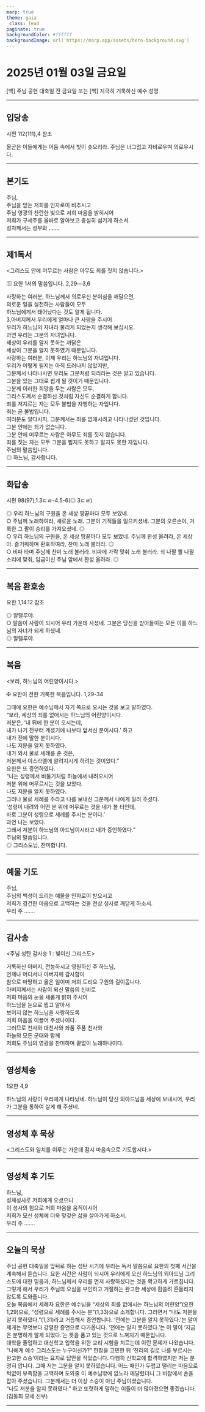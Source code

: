 ```yaml
---
marp: true
theme: gaia
_class: lead
paginate: true
backgroundColor: #ffffff
backgroundImage: url('https://marp.app/assets/hero-background.svg')
---
```


# 2025년 01월 03일 금요일

[백] 주님 공현 대축일 전 금요일 또는 [백] 지극히 거룩하신 예수 성명  




---

## 입당송

시편 112(111),4 참조

올곧은 이들에게는 어둠 속에서 빛이 솟으리라. 주님은 너그럽고 자비로우며 의로우시다.  
  


---

## 본기도

주님,  
주님을 믿는 저희를 인자로이 비추시고  
주님 영광의 찬란한 빛으로 저희 마음을 밝히시어  
저희가 구세주를 올바로 알아보고 충실히 섬기게 하소서.  
성자께서는 성부와 …….  
  


---

## 제1독서

<그리스도 안에 머무르는 사람은 아무도 죄를 짓지 않습니다.>

▥ 요한 1서의 말씀입니다. 2,29―3,6

사랑하는 여러분, 하느님께서 의로우신 분이심을 깨달으면,  
의로운 일을 실천하는 사람들이 모두  
하느님에게서 태어났다는 것도 알게 됩니다.  
3,아버지께서 우리에게 얼마나 큰 사랑을 주시어  
우리가 하느님의 자녀라 불리게 되었는지 생각해 보십시오.  
과연 우리는 그분의 자녀입니다.  
세상이 우리를 알지 못하는 까닭은  
세상이 그분을 알지 못하였기 때문입니다.  
사랑하는 여러분, 이제 우리는 하느님의 자녀입니다.  
우리가 어떻게 될지는 아직 드러나지 않았지만,  
그분께서 나타나시면 우리도 그분처럼 되리라는 것은 알고 있습니다.  
그분을 있는 그대로 뵙게 될 것이기 때문입니다.  
그분께 이러한 희망을 두는 사람은 모두,  
그리스도께서 순결하신 것처럼 자신도 순결하게 합니다.  
죄를 저지르는 자는 모두 불법을 자행하는 자입니다.  
죄는 곧 불법입니다.  
여러분도 알다시피, 그분께서는 죄를 없애시려고 나타나셨던 것입니다.  
그분 안에는 죄가 없습니다.  
그분 안에 머무르는 사람은 아무도 죄를 짓지 않습니다.  
죄를 짓는 자는 모두 그분을 뵙지도 못하고 알지도 못한 자입니다.  
주님의 말씀입니다.  
◎ 하느님, 감사합니다.  
  


---

## 화답송

시편 98(97),1.3ㄷㄹ-4.5-6(◎ 3ㄷㄹ)

◎ 우리 하느님의 구원을 온 세상 땅끝마다 모두 보았네.  
○ 주님께 노래하여라, 새로운 노래. 그분이 기적들을 일으키셨네. 그분의 오른손이, 거룩한 그 팔이 승리를 가져오셨네. ◎  
○ 우리 하느님의 구원을, 온 세상 땅끝마다 모두 보았네. 주님께 환성 올려라, 온 세상아. 즐거워하며 환호하여라, 찬미 노래 불러라. ◎  
○ 비파 타며 주님께 찬미 노래 불러라. 비파에 가락 맞춰 노래 불러라. 쇠 나팔 뿔 나팔 소리에 맞춰, 임금이신 주님 앞에서 환성 올려라. ◎  
  


---

## 복음 환호송

요한 1,14.12 참조

◎ 알렐루야.  
○ 말씀이 사람이 되시어 우리 가운데 사셨네. 그분은 당신을 받아들이는 모든 이를 하느님의 자녀가 되게 하셨네.  
◎ 알렐루야.  
  


---

## 복음

<보라, 하느님의 어린양이시다.>

✠ 요한이 전한 거룩한 복음입니다. 1,29-34

그때에 요한은 예수님께서 자기 쪽으로 오시는 것을 보고 말하였다.  
“보라, 세상의 죄를 없애시는 하느님의 어린양이시다.  
저분은, ‘내 뒤에 한 분이 오시는데,  
내가 나기 전부터 계셨기에 나보다 앞서신 분이시다.’ 하고  
내가 전에 말한 분이시다.  
나도 저분을 알지 못하였다.  
내가 와서 물로 세례를 준 것은,  
저분께서 이스라엘에 알려지시게 하려는 것이었다.”  
요한은 또 증언하였다.  
“나는 성령께서 비둘기처럼 하늘에서 내려오시어  
저분 위에 머무르시는 것을 보았다.  
나도 저분을 알지 못하였다.  
그러나 물로 세례를 주라고 나를 보내신 그분께서 나에게 일러 주셨다.  
‘성령이 내려와 어떤 분 위에 머무르는 것을 네가 볼 터인데,  
바로 그분이 성령으로 세례를 주시는 분이다.’  
과연 나는 보았다.  
그래서 저분이 하느님의 아드님이시라고 내가 증언하였다.”  
주님의 말씀입니다.  
◎ 그리스도님, 찬미합니다.  
  


---

## 예물 기도

주님,  
주님의 백성이 드리는 예물을 인자로이 받으시고  
저희가 경건한 마음으로 고백하는 것을 천상 성사로 깨닫게 하소서.  
우리 주 …….  
  


---

## 감사송

<주님 성탄 감사송 1 : 빛이신 그리스도>

거룩하신 아버지, 전능하시고 영원하신 주 하느님,  
언제나 어디서나 아버지께 감사함이  
참으로 마땅하고 옳은 일이며 저희 도리요 구원의 길이옵니다.  
아버지께서는 사람이 되신 말씀의 신비로  
저희 마음의 눈을 새롭게 밝혀 주시어  
하느님을 눈으로 뵙고 알아서  
보이지 않는 하느님을 사랑하도록  
저희 마음을 이끌어 주셨나이다.  
그러므로 천사와 대천사와 좌품 주품 천사와  
하늘의 모든 군대와 함께  
저희도 주님의 영광을 찬미하며 끝없이 노래하나이다.  
  


---

## 영성체송

1요한 4,9

하느님의 사랑이 우리에게 나타났네. 하느님이 당신 외아드님을 세상에 보내시어, 우리가 그분을 통하여 살게 해 주셨네.  
  


---

## 영성체 후 묵상

<그리스도와 일치를 이루는 가운데 잠시 마음속으로 기도합시다.>  


---

## 영성체 후 기도

하느님,  
성체성사로 저희에게 오셨으니  
이 성사의 힘으로 저희 마음을 움직이시어  
저희가 모신 성체에 더욱 맞갖은 삶을 살아가게 하소서.  
우리 주 …….  
  


---

## 오늘의 묵상

주님 공현 대축일을 앞뒤로 하는 성탄 시기에 우리는 독서 말씀으로 요한의 첫째 서간을 계속해서 듣습니다. 요한 서간은 사람이 되시어 우리에게 오신 하느님의 외아드님 그리스도에 대한 믿음과, 하느님께서 우리를 먼저 사랑하셨다는 것을 확고하게 가르칩니다. 그렇게 해서 우리가 주님의 오심을 부인하고 거절하는 완고한 세상에 휩쓸려 흔들리지 않도록 도와줍니다.  
오늘 복음에서 세례자 요한은 예수님을 “세상의 죄를 없애시는 하느님의 어린양”(요한 1,29)으로, “성령으로 세례를 주시는 분”(1,33)으로 소개합니다. 그러면서 “나도 저분을 알지 못하였다.”(1,31)라고 거듭해서 증언합니다. ‘전에는 그분을 알지 못하였다.’는 말이 제게는 무엇보다 강렬한 증언으로 다가옵니다. ‘전에는 알지 못하였다.’는 이 말이 ‘지금은 분명하게 알게 되었다.’는 뜻을 품고 있는 것으로 느껴지기 때문입니다.  
대학을 졸업하고 대신학교 입학을 위한 교리 시험을 치르는데 이런 문제가 나왔습니다. “나에게 예수 그리스도는 누구이신가?” 한참을 고민한 뒤 ‘진리의 길로 나를 부르시는 완고한 스승’이라는 요지로 답안을 적었습니다. 다행히 신학교에 합격하였지만 저는 분명히 압니다. 그때 저는 그분을 알지 못하였습니다. 어느 때인가 두렵고 떨리는 마음으로 턱없이 부족함을 고백하며 도와줄 이 예수님밖에 없노라 매달렸더니 그 비참에서 손을 잡아 주셨습니다. 그분께서는 더 이상 스승이 아닌 주님이셨습니다.  
“나도 저분을 알지 못하였다.” 하고 또렷하게 말하는 이들이 더 많아졌으면 좋겠습니다.  
(김동희 모세 신부)  


---